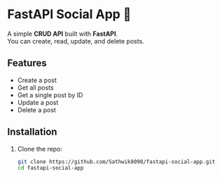 # FastAPI Social App 🚀

A simple **CRUD API** built with **FastAPI**.  
You can create, read, update, and delete posts.  

## Features
- Create a post
- Get all posts
- Get a single post by ID
- Update a post
- Delete a post

## Installation

1. Clone the repo:
   ```bash
   git clone https://github.com/Sathwik8090/fastapi-social-app.git
   cd fastapi-social-app
